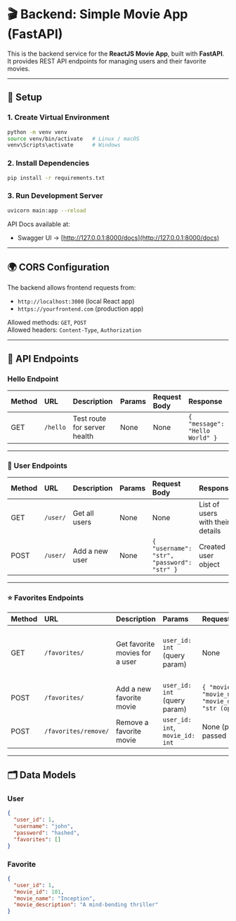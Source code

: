 # 🎬 Backend: Simple Movie App (FastAPI)

This is the backend service for the **ReactJS Movie App**, built with **FastAPI**.  
It provides REST API endpoints for managing users and their favorite movies.

---

## 🚀 Setup

### 1. Create Virtual Environment

```bash
python -m venv venv
source venv/bin/activate   # Linux / macOS
venv\Scripts\activate      # Windows
```

### 2. Install Dependencies

```bash
pip install -r requirements.txt
```

### 3. Run Development Server

```bash
uvicorn main:app --reload
```

API Docs available at:

- Swagger UI → [http://127.0.0.1:8000/docs](http://127.0.0.1:8000/docs)

---

## 🌍 CORS Configuration

The backend allows frontend requests from:

- `http://localhost:3000` (local React app)
- `https://yourfrontend.com` (production app)

Allowed methods: `GET`, `POST`  
Allowed headers: `Content-Type`, `Authorization`

---

## 📌 API Endpoints

### Hello Endpoint

| Method | URL      | Description                  | Params | Request Body | Response                       |
| :----- | :------- | :--------------------------- | :----- | :----------- | :----------------------------- |
| GET    | `/hello` | Test route for server health | None   | None         | `{ "message": "Hello World" }` |

---

### 👤 User Endpoints

| Method | URL      | Description    | Params | Request Body                               | Response                         |
| :----- | :------- | :------------- | :----- | :----------------------------------------- | :------------------------------- |
| GET    | `/user/` | Get all users  | None   | None                                       | List of users with their details |
| POST   | `/user/` | Add a new user | None   | `{ "username": "str", "password": "str" }` | Created user object              |

---

### ⭐ Favorites Endpoints

| Method | URL                  | Description                    | Params                          | Request Body                                                                      | Response                                   |
| :----- | :------------------- | :----------------------------- | :------------------------------ | :-------------------------------------------------------------------------------- | :----------------------------------------- |
| GET    | `/favorites/`        | Get favorite movies for a user | `user_id: int` (query param)    | None                                                                              | List of favorite movies with movie details |
| POST   | `/favorites/`        | Add a new favorite movie       | `user_id: int` (query param)    | `{ "movie_id": int, "movie_name": "str", "movie_description": "str (optional)" }` | Created favorite entry                     |
| POST   | `/favorites/remove/` | Remove a favorite movie        | `user_id: int`, `movie_id: int` | None (params are passed in query)                                                 | `{ "status": "removed" }`                  |

---

## 🗂️ Data Models

### User

```json
{
  "user_id": 1,
  "username": "john",
  "password": "hashed",
  "favorites": []
}
```

### Favorite

```json
{
  "user_id": 1,
  "movie_id": 101,
  "movie_name": "Inception",
  "movie_description": "A mind-bending thriller"
}
```
